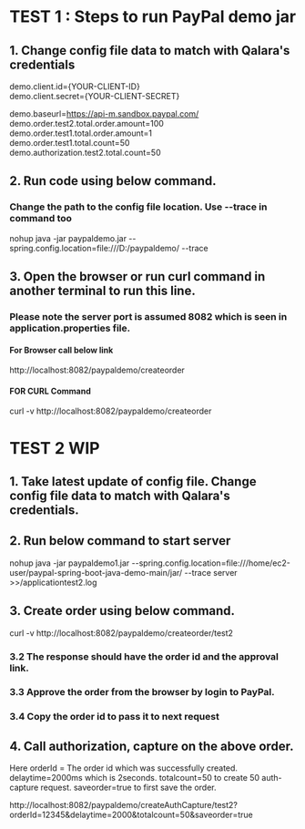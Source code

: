 # TEST 1 : Steps to run PayPal demo jar
## 1. Change config file data to match with Qalara's credentials

demo.client.id={YOUR-CLIENT-ID} <br>
demo.client.secret={YOUR-CLIENT-SECRET} <br>

demo.baseurl=https://api-m.sandbox.paypal.com/ <br>
demo.order.test2.total.order.amount=100 <br>
demo.order.test1.total.order.amount=1 <br>
demo.order.test1.total.count=50 <br>
demo.authorization.test2.total.count=50 <br>

## 2. Run code using below command. 
###  Change the path to the config file location. Use --trace in command too
nohup java -jar paypaldemo.jar --spring.config.location=file:///D:/paypaldemo/ --trace 


## 3. Open the browser or run curl command in another terminal to run this line.
### Please note the server port is assumed 8082 which is seen in application.properties file.
#### For Browser call below link
http://localhost:8082/paypaldemo/createorder <br>

#### FOR CURL Command
curl -v http://localhost:8082/paypaldemo/createorder

# TEST 2 WIP
## 1. Take latest update of config file. Change config file data to match with Qalara's credentials.

## 2. Run below command to start server
nohup java -jar paypaldemo1.jar --spring.config.location=file:///home/ec2-user/paypal-spring-boot-java-demo-main/jar/  --trace server >>/applicationtest2.log

## 3. Create order using below command.
curl -v http://localhost:8082/paypaldemo/createorder/test2

### 3.2 The response should have the order id and the approval link. <br>
### 3.3 Approve the order from the browser by login to PayPal.
### 3.4 Copy the order id to pass it to next request

## 4. Call authorization, capture on the above order.
Here orderId = The order id which was successfully created. delaytime=2000ms which is 2seconds. totalcount=50 to create 50 auth-capture request. saveorder=true to first save the order.

http://localhost:8082/paypaldemo/createAuthCapture/test2?orderId=12345&delaytime=2000&totalcount=50&saveorder=true







